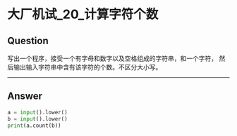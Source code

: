 # 大厂机试_20_计算字符个数


## Question
写出一个程序，接受一个有字母和数字以及空格组成的字符串，和一个字符，
然后输出输入字符串中含有该字符的个数。不区分大小写。

----

## Answer
```python
a = input().lower()
b = input().lower()
print(a.count(b))
```